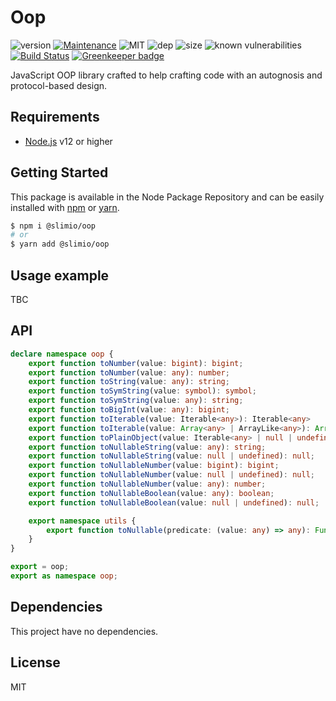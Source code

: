 # Oop
![version](https://img.shields.io/badge/dynamic/json.svg?url=https://raw.githubusercontent.com/SlimIO/oop/master/package.json&query=$.version&label=version)
[![Maintenance](https://img.shields.io/badge/Maintained%3F-yes-green.svg)](https://github.com/SlimIO/oop/commit-activity)
![MIT](https://img.shields.io/github/license/mashape/apistatus.svg)
![dep](https://img.shields.io/david/SlimIO/oop)
![size](https://img.shields.io/github/languages/code-size/SlimIO/oop)
![known vulnerabilities](https://img.shields.io/snyk/vulnerabilities/github/SlimIO/oop)
[![Build Status](https://travis-ci.com/SlimIO/oop.svg?branch=master)](https://travis-ci.com/SlimIO/oop) [![Greenkeeper badge](https://badges.greenkeeper.io/SlimIO/oop.svg)](https://greenkeeper.io/)

JavaScript OOP library crafted to help crafting code with an autognosis and protocol-based design.

## Requirements
- [Node.js](https://nodejs.org/en/) v12 or higher

## Getting Started

This package is available in the Node Package Repository and can be easily installed with [npm](https://docs.npmjs.com/getting-started/what-is-npm) or [yarn](https://yarnpkg.com).

```bash
$ npm i @slimio/oop
# or
$ yarn add @slimio/oop
```


## Usage example
TBC

## API

```ts
declare namespace oop {
    export function toNumber(value: bigint): bigint;
    export function toNumber(value: any): number;
    export function toString(value: any): string;
    export function toSymString(value: symbol): symbol;
    export function toSymString(value: any): string;
    export function toBigInt(value: any): bigint;
    export function toIterable(value: Iterable<any>): Iterable<any>
    export function toIterable(value: Array<any> | ArrayLike<any>): Array<any>;
    export function toPlainObject(value: Iterable<any> | null | undefined | object, handleNullAndUndefined?: boolean): object;
    export function toNullableString(value: any): string;
    export function toNullableString(value: null | undefined): null;
    export function toNullableNumber(value: bigint): bigint;
    export function toNullableNumber(value: null | undefined): null;
    export function toNullableNumber(value: any): number;
    export function toNullableBoolean(value: any): boolean;
    export function toNullableBoolean(value: null | undefined): null;

    export namespace utils {
        export function toNullable(predicate: (value: any) => any): Function;
    }
}

export = oop;
export as namespace oop;
```

## Dependencies
This project have no dependencies.

## License
MIT
